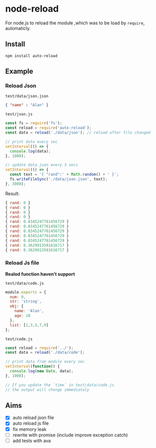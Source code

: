 # node-reload

For node.js to reload the module ,which was to be load by `require`, automaticly.

## Install

```
npm install auto-reload
```

## Example

### Reload Json

`test/data/json.json`

```json
{ "name" : "Alan" }
```

`test/json.js`
```js
const fs = require('fs');
const reload = require('auto-reload');
const data = reload('./data/json'); // reload after file changed

// print data every sec
setInterval(() => {
  console.log(data);
}, 1000);

// update data.json every 3 secs
setInterval(() => {
  const text = '{ "rand":' + Math.random() + ' }';
  fs.writeFileSync('./data/json.json', text);
}, 3000);
```

Result:

```js
{ rand: 0 }
{ rand: 0 }
{ rand: 0 }
{ rand: 0 }
{ rand: 0.8345247761456729 }
{ rand: 0.8345247761456729 }
{ rand: 0.8345247761456729 }
{ rand: 0.8345247761456729 }
{ rand: 0.8345247761456729 }
{ rand: 0.3629913581616717 }
{ rand: 0.3629913581616717 }
```

### Reload Js file

**Realod function haven't support**

`test/data/code.js`
```js
module.exports = {
  num: 0,
  str: 'string',
  obj: {
    name: 'Alan',
    age: 18
  },
  list: [1,3,5,7,9]
};
```

`test/code.js`
```js
const reload = require('../');
const data = reload('./data/code');

// print data from module every sec
setInterval(function() {
  console.log(new Date, data);
}, 1000);

// If you update the `time` in test/data/code.js
// the output will change immediately
```

## Aims

- [x] auto reload json file
- [x] auto reload js file
- [x] fix memory leak
- [ ] rewrite with promise (include improve exception catch)
- [ ] add tests with ava
